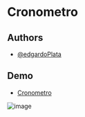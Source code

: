 # Cronometro

## Authors

- [@edgardoPlata](https://edgardoplata.github.io/Cronometro/)

## Demo

- [Cronometro]()


![image](https://github.com/edgardoPlata/Cronometro/assets/110790324/45a16f6b-e558-4f7d-a961-eae0f19de84a)

